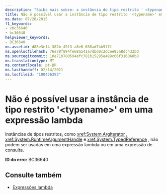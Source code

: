 ```yaml
---
description: "Saiba mais sobre: a instância do tipo restrito ' <typename> ' não pode ser usada em uma expressão lambda"
title: Não é possível usar a instância de tipo restrito '<typename>' em uma expressão lambda
ms.date: 07/20/2015
f1_keywords:
- vbc36640
- bc36640
helpviewer_keywords:
- BC36640
ms.assetid: d88e3ef4-382b-49f3-a8e6-638ad7bb9f7f
ms.openlocfilehash: 76e78f894fe68a541a7dbd0c2dcee85a8dc433bd
ms.sourcegitcommit: 10e719780594efc781b15295e499c66f316068b8
ms.translationtype: MT
ms.contentlocale: pt-BR
ms.lasthandoff: 02/14/2021
ms.locfileid: "100436393"
---
```

# <a name="instance-of-restricted-type-typename-cannot-be-used-in-a-lambda-expression"></a>Não é possível usar a instância de tipo restrito '\<typename>' em uma expressão lambda

Instâncias de tipos restritos, como <xref:System.ArgIterator> , <xref:System.RuntimeArgumentHandle> e <xref:System.TypedReference> , não podem ser usadas em uma expressão lambda ou em uma expressão de consulta.  
  
 **ID do erro:** BC36640  
  
## <a name="see-also"></a>Consulte também

- [Expressões lambda](../programming-guide/language-features/procedures/lambda-expressions.md)

